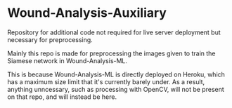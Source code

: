 # Wound-Analysis-Auxiliary
Repository for additional code not required for live server deployment but necessary for preprocessing.

Mainly this repo is made for preprocessing the images given to train the Siamese network in Wound-Analysis-ML.

This is because Wound-Analysis-ML is directly deployed on Heroku, which has a maximum size limit that it's currently barely under. As a result, anything unncessary, such as processing with OpenCV, will not be present on that repo, and will instead be here.
